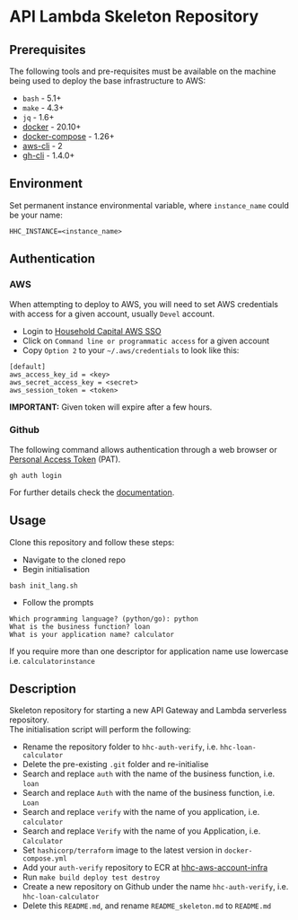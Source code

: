 # API Lambda Skeleton Repository

## Prerequisites

The following tools and pre-requisites must be available on the machine being used to deploy the base infrastructure to AWS:

- `bash` - 5.1+
- `make` - 4.3+
- `jq` - 1.6+
- [docker](https://docs.docker.com/install/) - 20.10+
- [docker-compose](https://docs.docker.com/compose/install/) - 1.26+
- [aws-cli](https://docs.aws.amazon.com/cli/latest/userguide/getting-started-install.html) - 2
- [gh-cli](https://cli.github.com/manual/installation) - 1.4.0+

## Environment

Set permanent instance environmental variable, where `instance_name` could be your name:
```
HHC_INSTANCE=<instance_name>
```

## Authentication

### AWS

When attempting to deploy to AWS, you will need to set AWS credentials with access for a given account, usually `Devel` account.

- Login to [Household Capital AWS SSO](https://hhc.awsapps.com/start)
- Click on `Command line or programmatic access` for a given account
- Copy `Option 2` to your `~/.aws/credentials` to look like this:
```
[default]
aws_access_key_id = <key>
aws_secret_access_key = <secret>
aws_session_token = <token>
```
**IMPORTANT:** Given token will expire after a few hours.

### Github

The following command allows authentication through a web browser or [Personal Access Token](https://docs.github.com/en/authentication/keeping-your-account-and-data-secure/creating-a-personal-access-token) (PAT).
```shell
gh auth login
```
For further details check the [documentation](https://cli.github.com/manual/gh_auth_login).

## Usage

Clone this repository and follow these steps:

- Navigate to the cloned repo 
- Begin initialisation 
```shell
bash init_lang.sh
```
- Follow the prompts 
```shell
Which programming language? (python/go): python
What is the business function? loan
What is your application name? calculator
```

If you require more than one descriptor for application name use lowercase i.e. `calculatorinstance`

## Description

Skeleton repository for starting a new API Gateway and Lambda serverless repository.<br>
The initialisation script will perform the following:

- Rename the repository folder to `hhc-auth-verify`, i.e. `hhc-loan-calculator`
- Delete the pre-existing `.git` folder and re-initialise
- Search and replace `auth` with the name of the business function, i.e. `loan`
- Search and replace `Auth` with the name of the business function, i.e. `Loan`
- Search and replace `verify` with the name of you application, i.e. `calculator`
- Search and replace `Verify` with the name of you Application, i.e. `Calculator`
- Set `hashicorp/terraform` image to the latest version in `docker-compose.yml`
- Add your `auth-verify` repository to ECR at [hhc-aws-account-infra](https://github.com/household-capital/hhc-aws-account-infra/blob/master/infra/docker.tf)
- Run `make build deploy test destroy`
- Create a new repository on Github under the name `hhc-auth-verify`, i.e. `hhc-loan-calculator`
- Delete this `README.md`, and rename `README_skeleton.md` to `README.md`